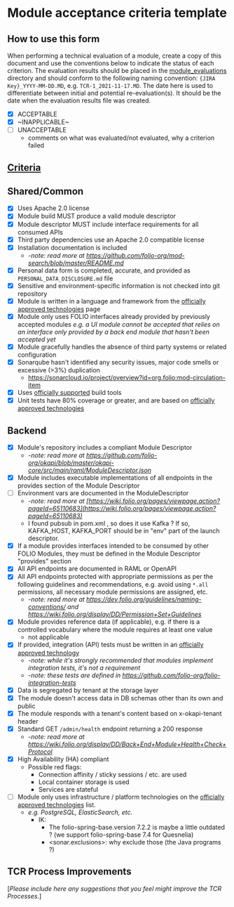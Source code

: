 # Module acceptance criteria template

## How to use this form
When performing a technical evaluation of a module, create a copy of this document and use the conventions below to indicate the status of each criterion.  The evaluation results should be placed in the [module_evaluations](https://github.com/folio-org/tech-council/tree/master/module_evaluations) directory and should conform to the following naming convention: `{JIRA Key}_YYYY-MM-DD.MD`, e.g. `TCR-1_2021-11-17.MD`.  The date here is used to differentiate between initial and potential re-evaluation(s).  It should be the date when the evaluation results file was created.

* [x] ACCEPTABLE
* [x] ~INAPPLICABLE~
* [ ] UNACCEPTABLE
  * comments on what was evaluated/not evaluated, why a criterion failed

## [Criteria](https://github.com/folio-org/tech-council/blob/7b10294a5c1c10c7e1a7c5b9f99f04bf07630f06/MODULE_ACCEPTANCE_CRITERIA.MD)

## Shared/Common
* [x] Uses Apache 2.0 license
* [x] Module build MUST produce a valid module descriptor
* [x] Module descriptor MUST include interface requirements for all consumed APIs
* [x] Third party dependencies use an Apache 2.0 compatible license
* [x] Installation documentation is included
  * -_note: read more at https://github.com/folio-org/mod-search/blob/master/README.md_
* [x] Personal data form is completed, accurate, and provided as `PERSONAL_DATA_DISCLOSURE.md` file
* [x] Sensitive and environment-specific information is not checked into git repository
* [x] Module is written in a language and framework from the [officially approved technologies](https://wiki.folio.org/display/TC/Officially+Supported+Technologies) page
* [x] Module only uses FOLIO interfaces already provided by previously accepted modules _e.g. a UI module cannot be accepted that relies on an interface only provided by a back end module that hasn't been accepted yet_
* [x] Module gracefully handles the absence of third party systems or related configuration
* [x] Sonarqube hasn't identified any security issues, major code smells or excessive (>3%) duplication
  * https://sonarcloud.io/project/overview?id=org.folio:mod-circulation-item
* [x] Uses [officially supported](https://wiki.folio.org/display/TC/Officially+Supported+Technologies) build tools
* [x] Unit tests have 80% coverage or greater, and are based on [officially approved technologies](https://wiki.folio.org/display/TC/Officially+Supported+Technologies)

## Backend
* [x] Module's repository includes a compliant Module Descriptor
  * -_note: read more at https://github.com/folio-org/okapi/blob/master/okapi-core/src/main/raml/ModuleDescriptor.json_
* [x] Module includes executable implementations of all endpoints in the provides section of the Module Descriptor
* [ ] Environment vars are documented in the ModuleDescriptor
  * -_note: read more at [https://wiki.folio.org/pages/viewpage.action?pageId=65110683](https://wiki.folio.org/pages/viewpage.action?pageId=65110683)_
  * I found pubsub in pom.xml , so does it use Kafka ? If so, KAFKA_HOST, KAFKA_PORT should be in "env" part of the launch descriptor.
* [x] If a module provides interfaces intended to be consumed by other FOLIO Modules, they must be defined in the Module Descriptor "provides" section
* [x] All API endpoints are documented in RAML or OpenAPI
* [x] All API endpoints protected with appropriate permissions as per the following guidelines and recommendations, e.g. avoid using `*.all` permissions, all necessary module permissions are assigned, etc.
  * -_note: read more at https://dev.folio.org/guidelines/naming-conventions/ and https://wiki.folio.org/display/DD/Permission+Set+Guidelines_
* [x] Module provides reference data (if applicable), e.g. if there is a controlled vocabulary where the module requires at least one value
  * not applicable
* [x] If provided, integration (API) tests must be written in an [officially approved technology](https://wiki.folio.org/display/TC/Officially+Supported+Technologies)
  * -_note: while it's strongly recommended that modules implement integration tests, it's not a requirement_
  * -_note: these tests are defined in https://github.com/folio-org/folio-integration-tests_
* [x] Data is segregated by tenant at the storage layer
* [x] The module doesn't access data in DB schemas other than its own and public
* [x] The module responds with a tenant's content based on x-okapi-tenant header
* [x] Standard GET `/admin/health` endpoint returning a 200 response
  * -_note: read more at https://wiki.folio.org/display/DD/Back+End+Module+Health+Check+Protocol_
* [x] High Availability (HA) compliant
  * Possible red flags:
    * Connection affinity / sticky sessions / etc. are used
    * Local container storage is used
    * Services are stateful
* [ ] Module only uses infrastructure / platform technologies on the [officially approved technologies](https://wiki.folio.org/display/TC/Officially+Supported+Technologies) list.
  * _e.g. PostgreSQL, ElasticSearch, etc._
    * IK:
      * The folio-spring-base.version 7.2.2 is maybe a little outdated ? (we support folio-spring-base 7.4 for Quesnelia)     
      * <sonar.exclusions>: why exclude those (the Java programs ?)

## TCR Process Improvements
[_Please include here any suggestions that you feel might improve the TCR Processes._]
